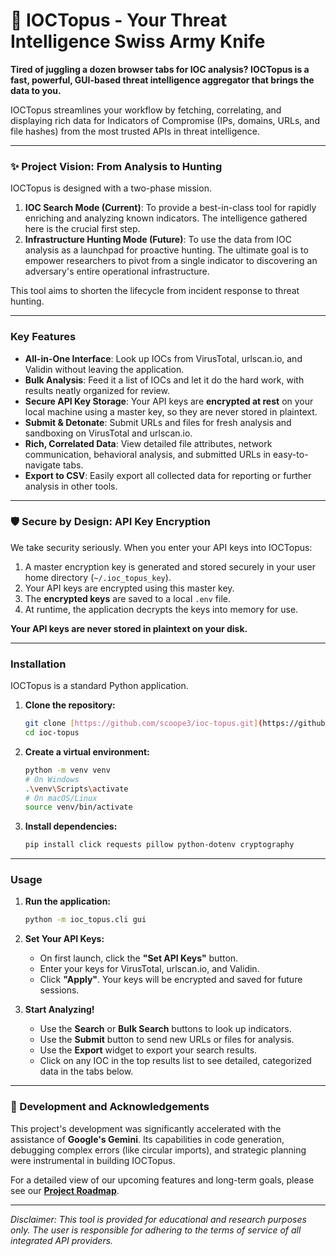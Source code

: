 # 🐙 IOCTopus - Your Threat Intelligence Swiss Army Knife

**Tired of juggling a dozen browser tabs for IOC analysis? IOCTopus is a fast, powerful, GUI-based threat intelligence aggregator that brings the data to you.**

IOCTopus streamlines your workflow by fetching, correlating, and displaying rich data for Indicators of Compromise (IPs, domains, URLs, and file hashes) from the most trusted APIs in threat intelligence.

---

### ✨ Project Vision: From Analysis to Hunting

IOCTopus is designed with a two-phase mission.

1.  **IOC Search Mode (Current)**: To provide a best-in-class tool for rapidly enriching and analyzing known indicators. The intelligence gathered here is the crucial first step.
2.  **Infrastructure Hunting Mode (Future)**: To use the data from IOC analysis as a launchpad for proactive hunting. The ultimate goal is to empower researchers to pivot from a single indicator to discovering an adversary's entire operational infrastructure.

This tool aims to shorten the lifecycle from incident response to threat hunting.

---

### Key Features

-   **All-in-One Interface**: Look up IOCs from VirusTotal, urlscan.io, and Validin without leaving the application.
-   **Bulk Analysis**: Feed it a list of IOCs and let it do the hard work, with results neatly organized for review.
-   **Secure API Key Storage**: Your API keys are **encrypted at rest** on your local machine using a master key, so they are never stored in plaintext.
-   **Submit & Detonate**: Submit URLs and files for fresh analysis and sandboxing on VirusTotal and urlscan.io.
-   **Rich, Correlated Data**: View detailed file attributes, network communication, behavioral analysis, and submitted URLs in easy-to-navigate tabs.
-   **Export to CSV**: Easily export all collected data for reporting or further analysis in other tools.

---

### 🛡️ Secure by Design: API Key Encryption

We take security seriously. When you enter your API keys into IOCTopus:
1.  A master encryption key is generated and stored securely in your user home directory (`~/.ioc_topus_key`).
2.  Your API keys are encrypted using this master key.
3.  The **encrypted keys** are saved to a local `.env` file.
4.  At runtime, the application decrypts the keys into memory for use.

**Your API keys are never stored in plaintext on your disk.**

---

### Installation

IOCTopus is a standard Python application.

1.  **Clone the repository:**
    ```bash
    git clone [https://github.com/scoope3/ioc-topus.git](https://github.com/scoope3/ioc-topus.git)
    cd ioc-topus
    ```

2.  **Create a virtual environment:**
    ```bash
    python -m venv venv
    # On Windows
    .\venv\Scripts\activate
    # On macOS/Linux
    source venv/bin/activate
    ```

3.  **Install dependencies:**

    ```bash
    pip install click requests pillow python-dotenv cryptography
    ```

---

### Usage

1.  **Run the application:**
    ```bash
    python -m ioc_topus.cli gui
    ```

2.  **Set Your API Keys:**
    -   On first launch, click the **"Set API Keys"** button.
    -   Enter your keys for VirusTotal, urlscan.io, and Validin.
    -   Click **"Apply"**. Your keys will be encrypted and saved for future sessions.

3.  **Start Analyzing!**
    -   Use the **Search** or **Bulk Search** buttons to look up indicators.
    -   Use the **Submit** button to send new URLs or files for analysis.
    -   Use the **Export** widget to export your search results.
    -   Click on any IOC in the top results list to see detailed, categorized data in the tabs below.

---

### 🚀 Development and Acknowledgements

This project's development was significantly accelerated with the assistance of **Google's Gemini**. Its capabilities in code generation, debugging complex errors (like circular imports), and strategic planning were instrumental in building IOCTopus.

For a detailed view of our upcoming features and long-term goals, please see our [**Project Roadmap**](ROADMAP.md).

---
*Disclaimer: This tool is provided for educational and research purposes only. The user is responsible for adhering to the terms of service of all integrated API providers.*
